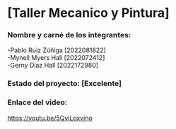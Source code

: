# [Taller Mecanico y Pintura]
### Nombre y carné de los integrantes:
-Pablo Ruiz Zúñiga [2022081822]  
-Mynell Myers Hall [2022072412]  
-Gerny Díaz Hall [2022172980]  
### Estado del proyecto: [Excelente]
### Enlace del video: 
https://youtu.be/5QviLoxvjno
